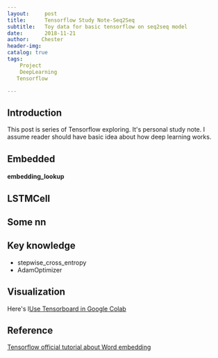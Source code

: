 ```yaml
---
layout:     post
title:      Tensorflow Study Note-Seq2Seq
subtitle:   Toy data for basic tensorflow on seq2seq model
date:       2018-11-21
author:    Chester
header-img: 
catalog: true
tags:
    Project
    DeepLearning
   Tensorflow

---
```


## Introduction
This post is series of Tensorflow exploring. It's personal study note. I assume reader should have basic idea about how deep learning works. 


## Embedded
#### embedding_lookup

## LSTMCell


## Some nn 




## Key knowledge
 - stepwise_cross_entropy
 - AdamOptimizer

## Visualization
Here's l[Use Tensorboard in Google Colab](https://medium.com/@tommytao_54597/use-tensorboard-in-google-colab-16b4bb9812a6)


## Reference
[Tensorflow official tutorial about Word embedding](https://www.tensorflow.org/tutorials/representation/word2vec)
<!--stackedit_data:
eyJoaXN0b3J5IjpbLTE1ODg2MDMwODMsNDY1NDEwNDQxLC05NT
M5NDU3MzMsLTEzMTM5NDY2NTMsMTIwOTMxMzc1OSwxMDk0NTA2
ODQyLDY0MTc2MjIyMiwtNjc2MTMwNDg1XX0=
-->